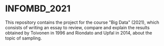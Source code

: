 # INFOMBD_2021

This repository contains the project for the course "Big Data" (2021), which consists of writing an essay to review, compare and explain the results obtained by Toivonen in 1996 and Riondato and Upfal in 2014, about the topic of sampling.
